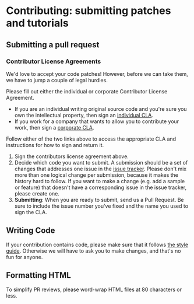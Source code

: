 # Contributing: submitting patches and tutorials

## Submitting a pull request

### Contributor License Agreements

We'd love to accept your code patches! However, before we can take them, we 
have to jump a couple of legal hurdles.

Please fill out either the individual or corporate Contributor License 
Agreement.

* If you are an individual writing original source code and you're sure you 
own the intellectual property, then sign an [individual CLA](https://developers.google.com/open-source/cla/individual).
* If you work for a company that wants to allow you to contribute your work, 
then sign a [corporate CLA](https://developers.google.com/open-source/cla/corporate).

Follow either of the two links above to access the appropriate CLA and 
instructions for how to sign and return it.

1. Sign the contributors license agreement above.
2. Decide which code you want to submit. A submission should be a set of changes
that addresses one issue in the [issue tracker](https://github.com/Google/WebFundamentals/issues).
Please don't mix more than one logical change per submission, because it makes
the history hard to follow. If you want to make a change
(e.g. add a sample or feature) that doesn't have a corresponding issue in the
issue tracker, please create one.
3. **Submitting**: When you are ready to submit, send us a Pull Request. Be
sure to include the issue number you've fixed and the name you used to sign
the CLA.

## Writing Code ##

If your contribution contains code, please make sure that it follows 
[the style guide](http://google-styleguide.googlecode.com/svn/trunk/javascriptguide.xml).
Otherwise we will have to ask you to make changes, and that's no fun for anyone.

## Formatting HTML ##

To simplify PR reviews, please word-wrap HTML files at 80 characters or less.
